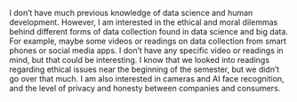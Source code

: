 I don’t have much previous knowledge of data science and human development. However, I am interested in the ethical and moral dilemmas behind different forms of data collection found in data science and big data. For example, maybe some videos or readings on data collection from smart phones or social media apps. I don’t have any specific video or readings in mind, but that could be interesting. I know that we looked into readings regarding ethical issues near the beginning of the semester, but we didn’t go over that much. I am also interested in cameras and AI face recognition, and the level of privacy and honesty between companies and consumers.
